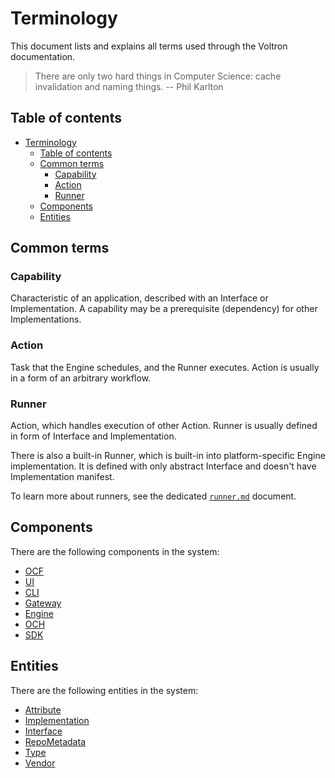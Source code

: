 # Terminology

This document lists and explains all terms used through the Voltron documentation.

> There are only two hard things in Computer Science: cache invalidation and naming things.
> -- Phil Karlton

## Table of contents

<!-- toc -->

- [Terminology](#terminology)
  - [Table of contents](#table-of-contents)
  - [Common terms](#common-terms)
    - [Capability](#capability)
    - [Action](#action)
    - [Runner](#runner)
  - [Components](#components)
  - [Entities](#entities)

<!-- toc-stop -->

## Common terms

### Capability

Characteristic of an application, described with an Interface or Implementation. A capability may be a prerequisite (dependency) for other Implementations.

### Action

Task that the Engine schedules, and the Runner executes. Action is usually in a form of an arbitrary workflow.

### Runner

Action, which handles execution of other Action. Runner is usually defined in form of Interface and Implementation. 

There is also a built-in Runner, which is built-in into platform-specific Engine implementation. It is defined with only abstract Interface and doesn't have Implementation manifest.

To learn more about runners, see the dedicated [`runner.md`](./runner.md) document.

## Components

There are the following components in the system:

- [OCF](./e2e-architecture.md#ocf)
- [UI](./e2e-architecture.md#ui)
- [CLI](./e2e-architecture.md#cli)
- [Gateway](./e2e-architecture.md#gateway)
- [Engine](./e2e-architecture.md#engine)
- [OCH](./e2e-architecture.md#och)
- [SDK](./e2e-architecture.md#sdk)

## Entities

There are the following entities in the system:

- [Attribute](../ocf-spec/0.0.1/README.md#attribute)
- [Implementation](../ocf-spec/0.0.1/README.md#implementation)
- [Interface](../ocf-spec/0.0.1/README.md#interface)
- [RepoMetadata](../ocf-spec/0.0.1/README.md#repo-metadata)
- [Type](../ocf-spec/0.0.1/README.md#type)
- [Vendor](../ocf-spec/0.0.1/README.md#vendor)
